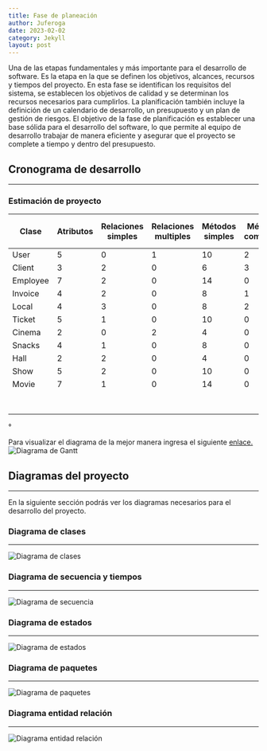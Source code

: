 ```yaml
---
title: Fase de planeación
author: Juferoga
date: 2023-02-02
category: Jekyll
layout: post
---
```


Una de las etapas fundamentales y más importante para el desarrollo de software. Es la etapa en la que se definen los objetivos, alcances, recursos y tiempos del proyecto. En esta fase se identifican los requisitos del sistema, se establecen los objetivos de calidad y se determinan los recursos necesarios para cumplirlos. La planificación también incluye la definición de un calendario de desarrollo, un presupuesto y un plan de gestión de riesgos. El objetivo de la fase de planificación es establecer una base sólida para el desarrollo del software, lo que permite al equipo de desarrollo trabajar de manera eficiente y asegurar que el proyecto se complete a tiempo y dentro del presupuesto.

<!-- ## Presupuesto
--- 

## Lista de riesgos, planes de mitigación y contingencia
--- 

### Identificación de riesgos
---

#### Riesgos generales (del proceso)
---
- Reducción o extensión del tiempo empleado para el desarrollo de proyecto debido a factores externos no contemplados.

#### Riesgos del producto
---
- Mal funcionamiento de las herramientas de desarrollo.
 
<table>
<thead>
  <tr>
    <th colspan="3">Plan de Mitigación y Contingencia</th>
    <th>Versión: 1.0.0<br>Fecha: 14/09/2022</th>
  </tr>
</thead>
<tbody>
  <tr>
    <td><strong>Tipo</strong></td>
    <td><strong>Riesgo</strong></td>
    <td><strong>Medida preventiva (Mitigación)</strong></td>
    <td><strong>Acción correctiva (Contingencia)</strong></td>
  </tr>
  <tr>
    <td>Riesgo del producto</td>
    <td>Desconocimiento de las tecnologías utilizadas en el proyecto</td>
    <td>Capacitar a los integrantes del grupo</td>
    <td>Asignar módulos más complejos a los integrantes con más experiencia</td>
  </tr>
  <tr>
    <td>Riesgo del producto</td>
    <td>Desconocimiento de las tecnologías utilizadas en el proyecto</td>
    <td>Capacitar a los integrantes del grupo</td>
    <td>Asignar módulos más complejos a los integrantes con más experiencia</td>
  </tr>
  <tr>
    <td>Riesgo del producto</td>
    <td>Desconocimiento de las tecnologías utilizadas en el proyecto</td>
    <td>Capacitar a los integrantes del grupo</td>
    <td>Asignar módulos más complejos a los integrantes con más experiencia</td>
  </tr>
</tbody>
</table> -->

## Cronograma de desarrollo
--- 
### Estimación de proyecto

<div class="table-wrapper" markdown="block">
  <table>
    <thead>
      <tr>
        <th>Clase</th>
        <th>Atributos</th>
        <th>Relaciones simples</th>
        <th>Relaciones multiples</th>
        <th>Métodos simples</th>
        <th>Métodos complejos</th>
        <th>Índice de tamaño</th>
        <th>Tipo de clase</th>
        <th>LOC</th>
      </tr>
    </thead>
    <tbody>
      <tr>
        <td>User</td>
        <td>5</td>
        <td>0</td>
        <td>1</td>
        <td>10</td>
        <td>2</td>
        <td>75</td>
        <td>Grande</td>
        <td>300</td>
      </tr>
      <tr>
        <td>Client</td>
        <td>3</td>
        <td>2</td>
        <td>0</td>
        <td>6</td>
        <td>3</td>
        <td>66</td>
        <td>Grande</td>
        <td>264</td>
      </tr>
      <tr>
        <td>Employee</td>
        <td>7</td>
        <td>2</td>
        <td>0</td>
        <td>14</td>
        <td>0</td>
        <td>76</td>
        <td>Grande</td>
        <td>304</td>
      </tr>
      <tr>
        <td>Invoice</td>
        <td>4</td>
        <td>2</td>
        <td>0</td>
        <td>8</td>
        <td>1</td>
        <td>56</td>
        <td>Grande</td>
        <td>224</td>
      </tr>
      <tr>
        <td>Local</td>
        <td>4</td>
        <td>3</td>
        <td>0</td>
        <td>8</td>
        <td>2</td>
        <td>69</td>
        <td>Grande</td>
        <td>276</td>
      </tr>
      <tr>
        <td>Ticket</td>
        <td>5</td>
        <td>1</td>
        <td>0</td>
        <td>10</td>
        <td>0</td>
        <td>53</td>
        <td>Grande</td>
        <td>212</td>
      </tr>
      <tr>
        <td>Cinema</td>
        <td>2</td>
        <td>0</td>
        <td>2</td>
        <td>4</td>
        <td>0</td>
        <td>30</td>
        <td>Mediana</td>
        <td>120</td>
      </tr>
      <tr>
        <td>Snacks</td>
        <td>4</td>
        <td>1</td>
        <td>0</td>
        <td>8</td>
        <td>0</td>
        <td>43</td>
        <td>Mediana</td>
        <td>172</td>
      </tr>
      <tr>
        <td>Hall</td>
        <td>2</td>
        <td>2</td>
        <td>0</td>
        <td>4</td>
        <td>0</td>
        <td>26</td>
        <td>Pequeña</td>
        <td>104</td>
      </tr>
      <tr>
        <td>Show</td>
        <td>5</td>
        <td>2</td>
        <td>0</td>
        <td>10</td>
        <td>0</td>
        <td>56</td>
        <td>Grande</td>
        <td>224</td>
      </tr>
      <tr>
        <td>Movie</td>
        <td>7</td>
        <td>1</td>
        <td>0</td>
        <td>14</td>
        <td>0</td>
        <td>73</td>
        <td>Grande</td>
        <td>292</td>
      </tr>
      <tr>
        <td colspan="7"></td>
        <td>TOTAL LINEAS</td>
        <td>2192</td>
      </tr>
    </tbody>
  </table>°
</div>

Para visualizar el diagrama de la mejor manera ingresa el siguiente [enlace.][1]
![Diagrama de Gantt](/fis/assets/images/pages/planeacion/DiagramaDeGantt.png "Diagrama de Gantt")

## Diagramas del proyecto
--- 

En la siguiente sección podrás ver los diagramas necesarios para el desarrollo del proyecto.

<!-- ### Diagrama de casos de uso
---

hola -->

### Diagrama de clases
---

![Diagrama de clases](/fis/assets/images/pages/planeacion/DiagramaClases.svg "Diagrama de clases")

### Diagrama de secuencia y tiempos
---

![Diagrama de secuencia](/fis/assets/images/pages/planeacion/DiagramaSecuencias.svg "Diagrama de secuencia")

### Diagrama de estados
---

![Diagrama de estados](/fis/assets/images/pages/planeacion/DiagramaEstados.svg "Diagrama de estados")

### Diagrama de paquetes
---

![Diagrama de paquetes](/fis/assets/images/pages/planeacion/DiagramaPaquetes.svg "Diagrama de paquetes")

### Diagrama entidad relación
---
![Diagrama entidad relación](/fis/assets/images/pages/planeacion/DiagramaER.svg "Diagrama entidad relación")

<!-- 
### Diagrama relacional
---

  TODO: ![Diagrama de estados](/fis/assets/images/pages/planeacion/DiagramaEstados.svg "Diagrama de estados")

### Diccionario de datos
---

  TODO: DICCIONARIO DE DATOS
-->


[1]:https://github.com/users/Juferoga/projects/2/views/3